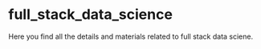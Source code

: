 # full_stack_data_science

Here you find all the details and materials related to full stack data sciene.
